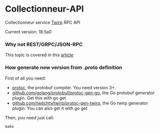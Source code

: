 # Collectionneur-API
Collectionneur service [Twirp](https://github.com/twitchtv/twirp) RPC API

Current version: 18.5a0

### Why not REST/GRPC/JSON-RPC
This topic is covered in this [article](https://blog.twitch.tv/twirp-a-sweet-new-rpc-framework-for-go-5f2febbf35f)

### How generate new version from .proto definition

First of all you need:
* [protoc](https://github.com/golang/protobuf), the protobuf compiler. You need version 3+.
* [github.com/golang/protobuf/protoc-gen-go](https://github.com/golang/protobuf/), the Go protobuf generator plugin. Get this with go get
* [github.com/twitchtv/twirp/protoc-gen-twirp](https://github.com/twitchtv/twirp), the Go twirp generator plugin. You can also get it with go get

Then, you need just call:
```
make
```
